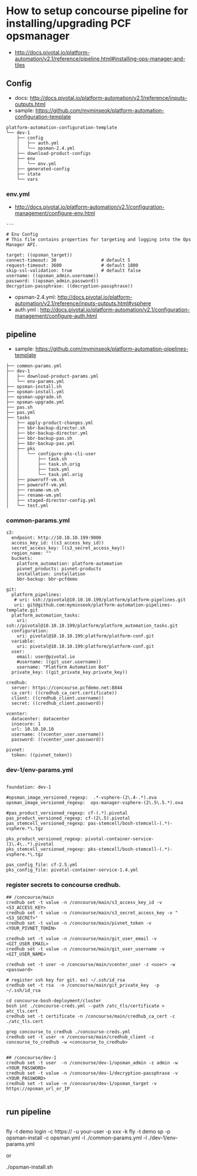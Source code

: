 # How to setup concourse pipeline for installing/upgrading PCF opsmanager
- http://docs.pivotal.io/platform-automation/v2.1/reference/pipeline.html#installing-ops-manager-and-tiles


## Config
- docs: http://docs.pivotal.io/platform-automation/v2.1/reference/inputs-outputs.html
- sample: https://github.com/myminseok/platform-automation-configuration-template
```
platform-automation-configuration-template
└── dev-1
    ├── config
    │   ├── auth.yml    
    │   └── opsman-2.4.yml
    ├── download-product-configs
    ├── env
    │   └── env.yml
    ├── generated-config
    ├── state
    └── vars

```

### env.yml
- http://docs.pivotal.io/platform-automation/v2.1/configuration-management/configure-env.html
```
---

# Env Config
# This file contains properties for targeting and logging into the Ops Manager API.

target: ((opsman_target))
connect-timeout: 30                 # default 5
request-timeout: 3600               # default 1800
skip-ssl-validation: true           # default false
username: ((opsman_admin.username))
password: ((opsman_admin.password))
decryption-passphrase: ((decryption-passphrase))
```


- opsman-2.4.yml:  http://docs.pivotal.io/platform-automation/v2.1/reference/inputs-outputs.html#vsphere
- auth.yml : http://docs.pivotal.io/platform-automation/v2.1/configuration-management/configure-auth.html


## pipeline
- sample: https://github.com/myminseok/platform-automation-pipelines-template
```
├── common-params.yml
├── dev-1
│   ├── download-product-params.yml
│   └── env-params.yml
├── opsman-install.sh
├── opsman-install.yml
├── opsman-upgrade.sh
├── opsman-upgrade.yml
├── pas.sh
├── pas.yml
├── tasks
│   ├── apply-product-changes.yml
│   ├── bbr-backup-director.sh
│   ├── bbr-backup-director.yml
│   ├── bbr-backup-pas.sh
│   ├── bbr-backup-pas.yml
│   ├── pks
│   │   └── configure-pks-cli-user
│   │       ├── task.sh
│   │       ├── task.sh.orig
│   │       ├── task.yml
│   │       └── task.yml.orig
│   ├── poweroff-vm.sh
│   ├── poweroff-vm.yml
│   ├── rename-vm.sh
│   ├── rename-vm.yml
│   ├── staged-director-config.yml
│   └── test.yml

```

### common-params.yml
```
s3:
  endpoint: http://10.10.10.199:9000
  access_key_id: ((s3_access_key_id))
  secret_access_key: ((s3_secret_access_key))
  region_name: ""
  buckets:
    platform_automation: platform-automation
    pivnet_products: pivnet-products
    installation: installation
    bbr-backup: bbr-pcfdemo

git:
  platform_pipelines:
   # uri: ssh://pivotal@10.10.10.199/platform/platform-pipelines.git
   uri: git@github.com:myminseok/platform-automation-pipelines-template.git
  platform_automation_tasks:
    uri: ssh://pivotal@10.10.10.199/platform/platform_automation_tasks.git
  configuration:
    uri: pivotal@10.10.10.199:platform/platform-conf.git
  variable:
    uri: pivotal@10.10.10.199:platform/platform-conf.git
  user: 
    email: user@pivotal.io
    #username: ((git_user.username))
    username: "Platform Automation Bot"
  private_key: ((git_private_key.private_key))

credhub:
  server: https://concourse.pcfdemo.net:8844
  ca_cert: ((credhub_ca_cert.certificate))
  client: ((credhub_client.username))
  secret: ((credhub_client.password))

vcenter:
  datacenter: datacenter
  insecure: 1
  url: 10.10.10.10
  username: ((vcenter_user.username))
  password: ((vcenter_user.password))

pivnet: 
  token: ((pivnet_token))
```

### dev-1/env-params.yml
```

foundation: dev-1

#opsman_image_versioned_regexp:  .*-vsphere-(2\.4-.*).ova
opsman_image_versioned_regexp:  ops-manager-vsphere-(2\.5\.5.*).ova

#pas_product_versioned_regexp: cf-(.*).pivotal
pas_product_versioned_regexp: cf-(2\.5).pivotal
pas_stemcell_versioned_regexp: pas-stemcell/bosh-stemcell-(.*)-vsphere.*\.tgz

pks_product_versioned_regexp: pivotal-container-service-(1\.4\..*).pivotal
pks_stemcell_versioned_regexp: pks-stemcell/bosh-stemcell-(.*)-vsphere.*\.tgz

pas_config_file: cf-2.5.yml
pks_config_file: pivotal-container-service-1.4.yml
```

###  register secrets to concourse credhub.
```
## /concourse/main
credhub set -t value -n /concourse/main/s3_access_key_id -v <S3_ACCESS_KEY>
credhub set -t value -n /concourse/main/s3_secret_access_key -v "<S3_SECRET>"
credhub set -t value -n /concourse/main/pivnet_token -v <YOUR_PIVNET_TOKEN>

credhub set -t value -n /concourse/main/git_user_email -v <GIT_USER_EMAIL>
credhub set -t value -n /concourse/main/git_user_username -v <GIT_USER_NAME>

credhub set -t user -n /concourse/main/vcenter_user -z <user> -w <password>

# register ssh key for git. ex) ~/.ssh/id_rsa
credhub set -t rsa  -n /concourse/main/git_private_key  -p ~/.ssh/id_rsa 
 
cd concourse-bosh-deployment/cluster
bosh int ./concourse-creds.yml --path /atc_tls/certificate > atc_tls.cert
credhub set -t certificate -n /concourse/main/credhub_ca_cert -c ./atc_tls.cert

grep concourse_to_credhub ./concourse-creds.yml
credhub set -t user -n /concourse/main/credhub_client -z concourse_to_credhub -w <concourse_to_credhub>


## /concourse/dev-1
credhub set -t user  -n /concourse/dev-1/opsman_admin -z admin -w <YOUR_PASSWORD>
credhub set -t value -n /concourse/dev-1/decryption-passphrase -v <YOUR_PASSWORD>
credhub set -t value -n /concourse/dev-1/opsman_target -v https://opsman_url_or_IP


```

## run pipeline

```

```
fly -t demo login -c https://<concourse> -u your-user -p xxx -k
fly -t demo sp -p opsman-install -c opsman.yml -l ./common-params.yml -l ./dev-1/env-params.yml

or 

./opsman-install.sh <foundation> 
    
```
